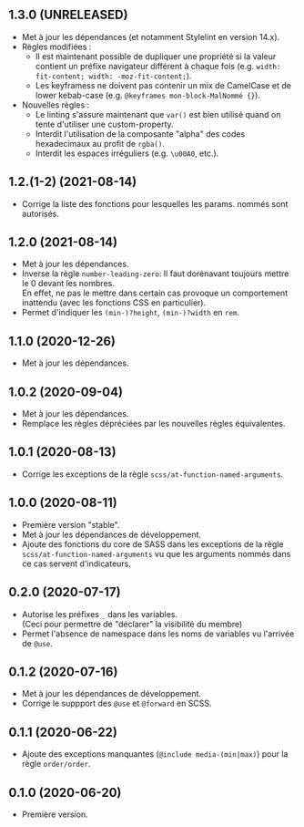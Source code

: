 ## 1.3.0 (UNRELEASED)
- Met à jour les dépendances (et notamment Stylelint en version 14.x).
- Règles modifiées :  
  - Il est maintenant possible de dupliquer une propriété si la valeur contient un préfixe 
    navigateur différent à chaque fois (e.g. `width: fit-content; width: -moz-fit-content;`).
  - Les keyframess ne doivent pas contenir un mix de CamelCase et de lower kebab-case (e.g. `@keyframes mon-block-MalNommé {}`).
- Nouvelles règles :
  - Le linting s'assure maintenant que `var()` est bien utilisé quand on tente d'utiliser une custom-property.
  - Interdit l'utilisation de la composante "alpha" des codes hexadecimaux au profit de `rgba()`.
  - Interdit les espaces irréguliers (e.g. `\u00A0`, etc.).

## 1.2.(1-2) (2021-08-14)
- Corrige la liste des fonctions pour lesquelles les params. nommés sont autorisés.

## 1.2.0 (2021-08-14)
- Met à jour les dépendances.
- Inverse la règle `number-leading-zero`: Il faut dorénavant toujours mettre le 0 devant les nombres.  
  En effet, ne pas le mettre dans certain cas provoque un comportement inattendu (avec les fonctions CSS en particulier).
- Permet d'indiquer les `(min-)?height`, `(min-)?width` en `rem`.

## 1.1.0 (2020-12-26)
- Met à jour les dépendances.

## 1.0.2 (2020-09-04)
- Met à jour les dépendances.
- Remplace les règles dépréciées par les nouvelles règles équivalentes.

## 1.0.1 (2020-08-13)
- Corrige les exceptions de la règle `scss/at-function-named-arguments`.

## 1.0.0 (2020-08-11)
- Première version "stable".
- Met à jour les dépendances de développement.
- Ajoute des fonctions du core de SASS dans les exceptions de la règle 
  `scss/at-function-named-arguments` vu que les arguments nommés dans ce
  cas servent d'indicateurs.

## 0.2.0 (2020-07-17)
- Autorise les préfixes `_` dans les variables.  
  (Ceci pour permettre de "déclarer" la visibilité du membre)
- Permet l'absence de namespace dans les noms de variables vu l'arrivée de `@use`. 

## 0.1.2 (2020-07-16)
- Met à jour les dépendances de développement.
- Corrige le suppport des `@use` et `@forward` en SCSS.

## 0.1.1 (2020-06-22)
- Ajoute des exceptions manquantes (`@include media-(min|max)`) pour la règle `order/order`.

## 0.1.0 (2020-06-20)
- Première version.
